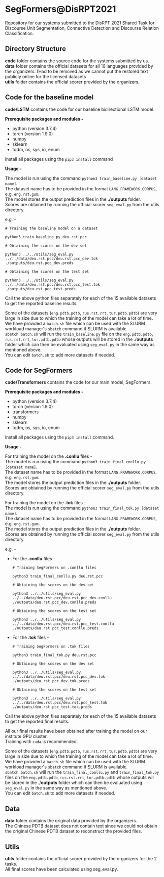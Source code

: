# SegFormers@DisRPT2021

Repository for our systems submitted to the DisRPT 2021 Shared Task for Discourse Unit Segmentation, Connective Detection and Discourse Relation Classification.

## Directory Structure

**code** folder contains the source code for the systems submitted by us. <br>
**data** folder contains the official datasets for all 16 languages provided by the organizers. (Had to be removed as we cannot put the restored text publicly online for the licensed datasets  <br>
**utils** folder contains the official scorer provided by the organizers. <br>

## Code for the baseline model

**code/LSTM** contains the code for our baseline bidirectional LSTM model.

**Prerequisite packages and modules -** 

* python (version 3.7.4)
* torch (version 1.9.0)
* numpy
* sklearn
* tqdm, os, sys, io, enum

Install all packages using the `pip3 install` command

**Usage -** 

The model is run using the command `python3 train_baseline.py [dataset name]`.  <br>
The dataset name has to be provided in the format `LANG.FRAMEWORK.CORPUS`, e.g. `eng.rst.gum`.  <br>
The model stores the output prediction files in the **./outputs** folder. <br>
Scores are obtained by running the official scorer `seg_eval.py` from the utils directory.  <br>

e.g. -
```
# Training the baseline model on a dataset

python3 train_baseline.py deu.rst.pcc

# Obtaining the scores on the dev set

python3 ../../utils/seg_eval.py ../../data/deu.rst.pcc/deu.rst.pcc_dev.tok ./outputs/deu.rst.pcc_dev.preds

# Obtaining the scores on the test set

python3 ../../utils/seg_eval.py ../../data/deu.rst.pcc/deu.rst.pcc_test.tok ./outputs/deu.rst.pcc_test.preds
```

Call the above python files separately for each of the 15 available datasets to get the reported baseline results.

Some of the datasets (`eng.pdtb.pdtb`, `rus.rst.rrt`, `tur.pdtb.pdtb`) are very large in size due to which the training of the model can take a lot of time. <br>
We have provided a `batch.sh` file which can be used with the SLURM workload manager's `sbatch` command if SLURM is available. <br> 
`sbatch batch.sh` will run the `train_baseline.py` file on the `eng.pdtb.pdtb`, `rus.rst.rrt`, `tur.pdtb.pdtb` whose outputs will be stored in the ./**outputs** folder which can then be evaluated using `seg_eval.py` in the same way as mentioned above. <br> 
You can edit `batch.sh` to add more datasets if needed.

## Code for SegFormers

**code/Transformers** contains the code for our main model, SegFormers.

**Prerequisite packages and modules -**

* python (version 3.7.4)
* torch (version 1.9.0)
* transformers
* numpy
* sklearn
* tqdm, os, sys, io, enum

Install all packages using the `pip3 install` command. <br>

**Usage -**

For training the model on the **.conllu** files - <br> 
The model is run using the command `python3 train_final_conllu.py [dataset name]`. <br> 
The dataset name has to be provided in the format `LANG.FRAMEWORK.CORPUS`, e.g. `eng.rst.gum`. <br> 
The model stores the output prediction files in the **./outputs** folder. <br> 
Scores are obtained by running the official scorer `seg_eval.py` from the utils directory.

For training the model on the **.tok** files - <br>
The model is run using the command `python3 train_final_tok.py [dataset name]`. <br> 
The dataset name has to be provided in the format `LANG.FRAMEWORK.CORPUS`, e.g. `eng.rst.gum`. <br> 
The model stores the output prediction files in the **./outputs** folder. <br> 
Scores are obtained by running the official scorer `seg_eval.py` from the utils directory. 

e.g. - 
* For the **.conllu** files -
    ```
    # Training SegFormers on .conllu files

    python3 train_final_conllu.py deu.rst.pcc

    # Obtaining the scores on the dev set

    python3 ../../utils/seg_eval.py ../../data/deu.rst.pcc/deu.rst.pcc_dev.conllu ./outputs/deu.rst.pcc_dev.conllu.preds

    # Obtaining the scores on the test set

    python3 ../../utils/seg_eval.py ../../data/deu.rst.pcc/deu.rst.pcc_test.conllu ./outputs/deu.rst.pcc_test.conllu.preds
    ```

* For the **.tok** files - 
    ```
    # Training SegFormers on .tok files

    python3 train_final_tok.py deu.rst.pcc

    # Obtaining the scores on the dev set

    python3 ../../utils/seg_eval.py ../../data/deu.rst.pcc/deu.rst.pcc_dev.tok ./outputs/deu.rst.pcc_dev.tok.preds

    # Obtaining the scores on the test set

    python3 ../../utils/seg_eval.py ../../data/deu.rst.pcc/deu.rst.pcc_test.tok ./outputs/deu.rst.pcc_test.tok.preds
    ```

Call the above python files separately for each of the 15 available datasets to get the reported final results.

All our final results have been obtained after training the model on our institute GPU cluster. <br> 
Training with `cuda` is recommended.

Some of the datasets (`eng.pdtb.pdtb`, `rus.rst.rrt`, `tur.pdtb.pdtb`) are very large in size due to which the training of the model can take a lot of time. <br> 
We have provided a `batch.sh` file which can be used with the SLURM workload manager's `sbatch` command if SLURM is available. <br> 
`sbatch batch.sh` will run the `train_final_conllu.py` and `train_final_tok.py` files on the `eng.pdtb.pdtb`, `rus.rst.rrt`, `tur.pdtb.pdtb` whose outputs will be stored in the ./**outputs** folder which can then be evaluated using `seg_eval.py` in the same way as mentioned above. <br> 
You can edit `batch.sh` to add more datasets if needed.

## Data

**data** folder contains the original data provided by the organizers. <br> 
The Chinese PDTB dataset does not contain text since we could not obtain the original Chinese PDTB dataset to reconstruct the provided files.

## Utils

**utils** folder contains the official scorer provided by the organizers for the 2 tasks. <br> 
All final scores have been calculated using seg_eval.py.

